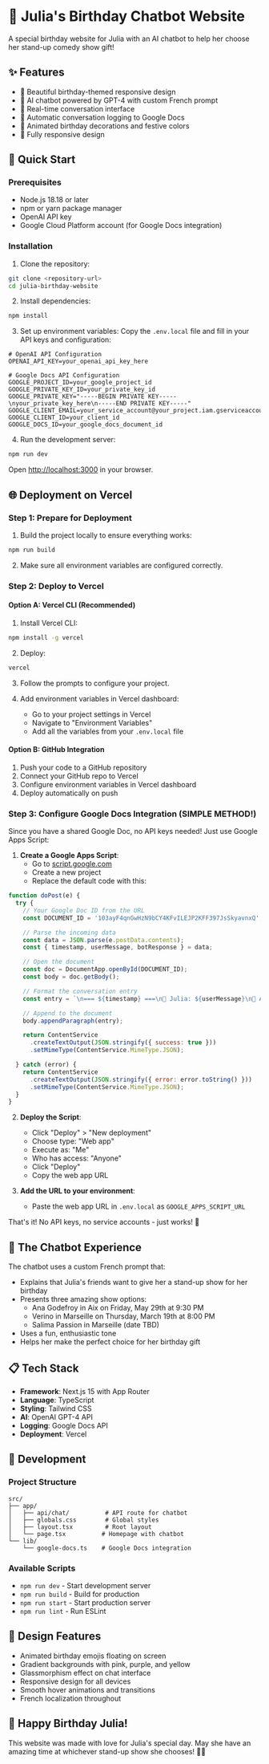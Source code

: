 # 🎉 Julia's Birthday Chatbot Website

A special birthday website for Julia with an AI chatbot to help her choose her stand-up comedy show gift!

## ✨ Features

- 🎂 Beautiful birthday-themed responsive design
- 🤖 AI chatbot powered by GPT-4 with custom French prompt
- 💬 Real-time conversation interface
- 📝 Automatic conversation logging to Google Docs
- 🎨 Animated birthday decorations and festive colors
- 📱 Fully responsive design

## 🚀 Quick Start

### Prerequisites

- Node.js 18.18 or later
- npm or yarn package manager
- OpenAI API key
- Google Cloud Platform account (for Google Docs integration)

### Installation

1. Clone the repository:
```bash
git clone <repository-url>
cd julia-birthday-website
```

2. Install dependencies:
```bash
npm install
```

3. Set up environment variables:
Copy the `.env.local` file and fill in your API keys and configuration:

```env
# OpenAI API Configuration
OPENAI_API_KEY=your_openai_api_key_here

# Google Docs API Configuration
GOOGLE_PROJECT_ID=your_google_project_id
GOOGLE_PRIVATE_KEY_ID=your_private_key_id
GOOGLE_PRIVATE_KEY="-----BEGIN PRIVATE KEY-----\nyour_private_key_here\n-----END PRIVATE KEY-----"
GOOGLE_CLIENT_EMAIL=your_service_account@your_project.iam.gserviceaccount.com
GOOGLE_CLIENT_ID=your_client_id
GOOGLE_DOCS_ID=your_google_docs_document_id
```

4. Run the development server:
```bash
npm run dev
```

Open [http://localhost:3000](http://localhost:3000) in your browser.

## 🌐 Deployment on Vercel

### Step 1: Prepare for Deployment

1. Build the project locally to ensure everything works:
```bash
npm run build
```

2. Make sure all environment variables are configured correctly.

### Step 2: Deploy to Vercel

#### Option A: Vercel CLI (Recommended)

1. Install Vercel CLI:
```bash
npm install -g vercel
```

2. Deploy:
```bash
vercel
```

3. Follow the prompts to configure your project.

4. Add environment variables in Vercel dashboard:
   - Go to your project settings in Vercel
   - Navigate to "Environment Variables"
   - Add all the variables from your `.env.local` file

#### Option B: GitHub Integration

1. Push your code to a GitHub repository
2. Connect your GitHub repo to Vercel
3. Configure environment variables in Vercel dashboard
4. Deploy automatically on push

### Step 3: Configure Google Docs Integration (SIMPLE METHOD!)

Since you have a shared Google Doc, no API keys needed! Just use Google Apps Script:

1. **Create a Google Apps Script**:
   - Go to [script.google.com](https://script.google.com/)
   - Create a new project
   - Replace the default code with this:

```javascript
function doPost(e) {
  try {
    // Your Google Doc ID from the URL
    const DOCUMENT_ID = '103ayF4qnGwHzN9bCY4KFvILEJP2KFF397JsSkyavnxQ';

    // Parse the incoming data
    const data = JSON.parse(e.postData.contents);
    const { timestamp, userMessage, botResponse } = data;

    // Open the document
    const doc = DocumentApp.openById(DOCUMENT_ID);
    const body = doc.getBody();

    // Format the conversation entry
    const entry = `\n=== ${timestamp} ===\n👤 Julia: ${userMessage}\n🤖 Assistant: ${botResponse}\n\n`;

    // Append to the document
    body.appendParagraph(entry);

    return ContentService
      .createTextOutput(JSON.stringify({ success: true }))
      .setMimeType(ContentService.MimeType.JSON);

  } catch (error) {
    return ContentService
      .createTextOutput(JSON.stringify({ error: error.toString() }))
      .setMimeType(ContentService.MimeType.JSON);
  }
}
```

2. **Deploy the Script**:
   - Click "Deploy" > "New deployment"
   - Choose type: "Web app"
   - Execute as: "Me"
   - Who has access: "Anyone"
   - Click "Deploy"
   - Copy the web app URL

3. **Add the URL to your environment**:
   - Paste the web app URL in `.env.local` as `GOOGLE_APPS_SCRIPT_URL`

That's it! No API keys, no service accounts - just works! 🎉

## 🎯 The Chatbot Experience

The chatbot uses a custom French prompt that:
- Explains that Julia's friends want to give her a stand-up show for her birthday
- Presents three amazing show options:
  - Ana Godefroy in Aix on Friday, May 29th at 9:30 PM
  - Verino in Marseille on Thursday, March 19th at 8:00 PM
  - Salima Passion in Marseille (date TBD)
- Uses a fun, enthusiastic tone
- Helps her make the perfect choice for her birthday gift

## 📋 Tech Stack

- **Framework**: Next.js 15 with App Router
- **Language**: TypeScript
- **Styling**: Tailwind CSS
- **AI**: OpenAI GPT-4 API
- **Logging**: Google Docs API
- **Deployment**: Vercel

## 🔧 Development

### Project Structure

```
src/
├── app/
│   ├── api/chat/          # API route for chatbot
│   ├── globals.css        # Global styles
│   ├── layout.tsx         # Root layout
│   └── page.tsx          # Homepage with chatbot
└── lib/
    └── google-docs.ts    # Google Docs integration
```

### Available Scripts

- `npm run dev` - Start development server
- `npm run build` - Build for production
- `npm run start` - Start production server
- `npm run lint` - Run ESLint

## 🎨 Design Features

- Animated birthday emojis floating on screen
- Gradient backgrounds with pink, purple, and yellow
- Glassmorphism effect on chat interface
- Responsive design for all devices
- Smooth hover animations and transitions
- French localization throughout

## 🎁 Happy Birthday Julia!

This website was made with love for Julia's special day. May she have an amazing time at whichever stand-up show she chooses! 🎉👑

